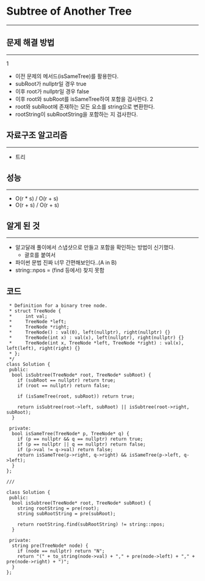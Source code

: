 # Subtree of Another Tree
---
## 문제 해결 방법
---
1
* 이전 문제의 메서드(isSameTree)를 활용한다.
* subRoot가 nullptr일 경우 true
* 이후 root가 nullptr일 경우 false
* 이후 root와 subRoot를 isSameTree하여 포함을 검사한다.
2
* root와 subRoot에 존재하는 모든 요소를 string으로 변환한다.
* rootString이 subRootString을 포함하는 지 검사한다.
## 자료구조 알고리즘
---
* 트리
## 성능
---
* O(r * s) / O(r + s)
* O(r + s) / O(r + s)
## 알게 된 것
---
* 알고달래 풀이에서 스냅샷으로 만들고 포함을 확인하는 방법이 신기했다.
  * 괄호를 붙여서 
* 파이썬 문법 진짜 너무 간편해보인다..(A in B)
* string::npos = (find 등에서) 찾지 못함
## 코드
```cpp/**
 * Definition for a binary tree node.
 * struct TreeNode {
 *     int val;
 *     TreeNode *left;
 *     TreeNode *right;
 *     TreeNode() : val(0), left(nullptr), right(nullptr) {}
 *     TreeNode(int x) : val(x), left(nullptr), right(nullptr) {}
 *     TreeNode(int x, TreeNode *left, TreeNode *right) : val(x), left(left), right(right) {}
 * };
 */
class Solution {
 public:
  bool isSubtree(TreeNode* root, TreeNode* subRoot) {
    if (subRoot == nullptr) return true;
    if (root == nullptr) return false;

    if (isSameTree(root, subRoot)) return true;

    return isSubtree(root->left, subRoot) || isSubtree(root->right, subRoot);
  }

 private:
  bool isSameTree(TreeNode* p, TreeNode* q) {
    if (p == nullptr && q == nullptr) return true;
    if (p == nullptr || q == nullptr) return false;
    if (p->val != q->val) return false;
    return isSameTree(p->right, q->right) && isSameTree(p->left, q->left);
  }
};

///

class Solution {
 public:
  bool isSubtree(TreeNode* root, TreeNode* subRoot) {
    string rootString = pre(root);
    string subRootString = pre(subRoot);

    return rootString.find(subRootString) != string::npos;
  }

 private:
  string pre(TreeNode* node) {
    if (node == nullptr) return "N";
    return "(" + to_string(node->val) + "," + pre(node->left) + "," + pre(node->right) + ")";
  }
};
```